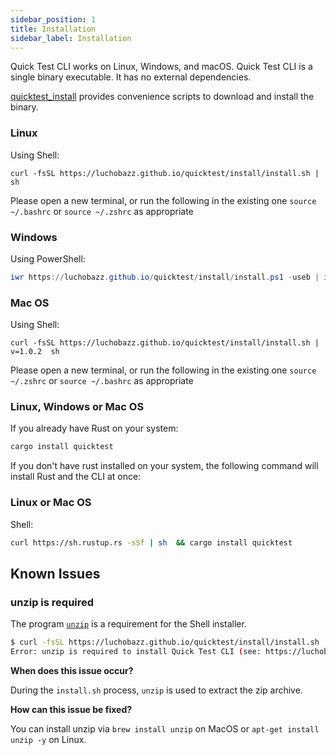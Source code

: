 ```yaml
---
sidebar_position: 1
title: Installation
sidebar_label: Installation
---
```


Quick Test CLI works on Linux, Windows, and macOS. Quick Test CLI is a single binary executable. It has no external dependencies.

[quicktest_install](https://github.com/LuchoBazz/quicktest/tree/main/website/static/install) provides convenience scripts to download and install the binary.

### Linux

Using Shell:

```shell
curl -fsSL https://luchobazz.github.io/quicktest/install/install.sh | sh
```

Please open a new terminal, or run the following in the existing one `source ~/.bashrc` or `source ~/.zshrc` as appropriate

### Windows

Using PowerShell:

```powershell
iwr https://luchobazz.github.io/quicktest/install/install.ps1 -useb | iex
```

### Mac OS

Using Shell:

```shell
curl -fsSL https://luchobazz.github.io/quicktest/install/install.sh | v=1.0.2  sh
```

Please open a new terminal, or run the following in the existing one `source ~/.zshrc` or `source ~/.bashrc` as appropriate

### Linux, Windows or Mac OS
If you already have Rust on your system:

```sh
cargo install quicktest
```

If you don't have rust installed on your system, the following command will install Rust and the CLI at once:

### Linux or Mac OS

Shell:

```sh
curl https://sh.rustup.rs -sSf | sh  && cargo install quicktest
```
## Known Issues

### unzip is required

The program [`unzip`](https://linux.die.net/man/1/unzip) is a requirement for the Shell installer.

```sh
$ curl -fsSL https://luchobazz.github.io/quicktest/install/install.sh | sh
Error: unzip is required to install Quick Test CLI (see: https://luchobazz.github.io/quicktest/docs/getting-started/installation#unzip-is-required).
```

**When does this issue occur?**

During the `install.sh` process, `unzip` is used to extract the zip archive.

**How can this issue be fixed?**

You can install unzip via `brew install unzip` on MacOS or `apt-get install unzip -y` on Linux.